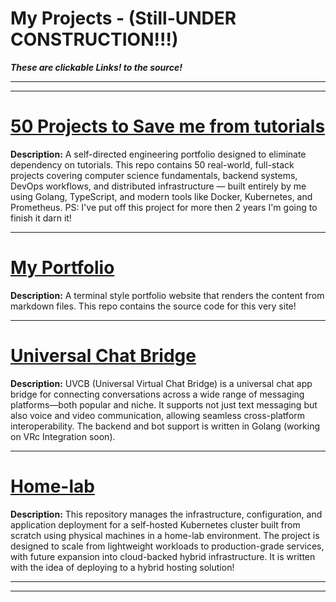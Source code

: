 # My Projects - (Still-UNDER CONSTRUCTION!!!)
***These are clickable Links! to the source!***

---
---

# [50 Projects to Save me from tutorials](https://github.com/haflettjm/SalvationFromTutorialHell)
**Description:**
  A self-directed engineering portfolio designed to eliminate dependency on tutorials. This repo contains 50 real-world, full-stack projects covering computer science fundamentals, backend systems, DevOps workflows, and distributed infrastructure — built entirely by me using Golang, TypeScript, and modern tools like Docker, Kubernetes, and Prometheus. PS: I've put off this project for more then 2 years I'm going to finish it darn it!

---
# [My Portfolio](https://github.com/haflettjm/haflettjm.github.io)
**Description:**
  A terminal style portfolio website that renders the content from markdown files. This repo contains the source code for this very site!

---
# [Universal Chat Bridge](https://github.com/haflettjm/UVCB)
**Description:**
  UVCB (Universal Virtual Chat Bridge) is a universal chat app bridge for connecting conversations across a wide range of messaging platforms—both popular and niche. It supports not just text messaging but also voice and video communication, allowing seamless cross-platform interoperability. The backend and bot support is written in Golang (working on VRc Integration soon).

---
# [Home-lab](https://github.com/haflettjm/home-lab)
**Description:**
  This repository manages the infrastructure, configuration, and application deployment for a self-hosted Kubernetes cluster built from scratch using physical machines in a home-lab environment. The project is designed to scale from lightweight workloads to production-grade services, with future expansion into cloud-backed hybrid infrastructure. It is written with the idea of deploying to a hybrid hosting solution!

---
---
